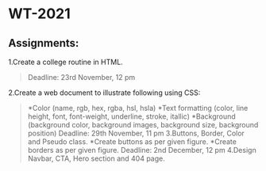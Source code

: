 # WT-2021
## Assignments:
1.Create a college routine in HTML.
>Deadline: 23rd November, 12 pm

2.Create a web document to illustrate following using CSS:

>*Color (name, rgb, hex, rgba, hsl, hsla)
*Text formatting (color, line height, font, font-weight, underline, stroke, itallic)
*Background (background color, background images, background size, background position)
>Deadline: 29th November, 11 pm
3.Buttons, Border, Color and Pseudo class.
*Create buttons as per given figure.
*Create borders as per given figure.
>Deadline: 2nd December, 12 pm
4.Design Navbar, CTA, Hero section and 404 page.